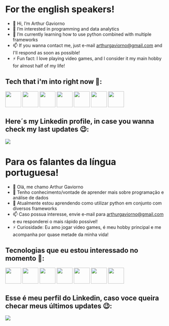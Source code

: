 # **For the english speakers!**

- 👋 Hi, I’m Arthur Gaviorno
- 👀 I’m interested in programming and data analytics
- 🌱 I’m currently learning how to use python combined with multiple frameworks
- 📫 If you wanna contact me, just e-mail arthurgaviorno@gmail.com and I'll respond as soon as possible!
- ⚡ Fun fact: I love playing video games, and I consider it my main hobby for almost half of my life!

## Tech that i'm into right now 🤖:
<div display='inline'> 
    <img width=50 height=50 src="https://cdn.jsdelivr.net/gh/devicons/devicon@latest/icons/python/python-original.svg" />
    <img widht=50 height=50 src="https://cdn.jsdelivr.net/gh/devicons/devicon@latest/icons/django/django-plain.svg" />
    <img widht=50 height=50 src="https://cdn.jsdelivr.net/gh/devicons/devicon@latest/icons/microsoftsqlserver/microsoftsqlserver-original-wordmark.svg" />
    <img widht=50 height=50 src="https://cdn.jsdelivr.net/gh/devicons/devicon@latest/icons/anaconda/anaconda-original.svg" />
    <img widht=50 height=50 src="https://cdn.jsdelivr.net/gh/devicons/devicon@latest/icons/html5/html5-original.svg" />
    <img widht=50 height=50 src="https://cdn.jsdelivr.net/gh/devicons/devicon@latest/icons/css3/css3-original.svg" />
    <img widht=50 height=50 src="https://cdn.jsdelivr.net/gh/devicons/devicon@latest/icons/javascript/javascript-original.svg" />
</div>

## Here´s my Linkedin profile, in case you wanna check my last updates 😉: 
<a href="https://linkedin.com/in/arthurgaviorno"> <img src="https://img.shields.io/badge/linkedin-%230077B5.svg?style=for-the-badge&logo=linkedin&logoColor=white"/> </a>

# **Para os falantes da língua portuguesa!**

- 👋 Olá, me chamo Arthur Gaviorno
- 👀 Tenho conhecimento/vontade de aprender mais sobre programação e análise de dados
- 🌱 Atualmente estou aprendendo como utilizar python em conjunto com diversos frameworks
- 📫 Caso possua interesse, envie e-mail para arthurgaviorno@gmail.com e eu responderei o mais rápido possível!
- ⚡ Curiosidade: Eu amo jogar video games, é meu hobby principal e me acompanha por quase metade da minha vida!

## Tecnologias que eu estou interessado no momento 🤖:
<div display='inline'> 
    <img width=50 height=50 src="https://cdn.jsdelivr.net/gh/devicons/devicon@latest/icons/python/python-original.svg" />
    <img widht=50 height=50 src="https://cdn.jsdelivr.net/gh/devicons/devicon@latest/icons/django/django-plain.svg" />
    <img widht=50 height=50 src="https://cdn.jsdelivr.net/gh/devicons/devicon@latest/icons/microsoftsqlserver/microsoftsqlserver-original-wordmark.svg" />
    <img widht=50 height=50 src="https://cdn.jsdelivr.net/gh/devicons/devicon@latest/icons/anaconda/anaconda-original.svg" />
    <img widht=50 height=50 src="https://cdn.jsdelivr.net/gh/devicons/devicon@latest/icons/html5/html5-original.svg" />
    <img widht=50 height=50 src="https://cdn.jsdelivr.net/gh/devicons/devicon@latest/icons/css3/css3-original.svg" />
    <img widht=50 height=50 src="https://cdn.jsdelivr.net/gh/devicons/devicon@latest/icons/javascript/javascript-original.svg" />
</div>

## Esse é meu perfil do Linkedin, caso voce queira checar meus últimos updates 😉: 
<a href="https://linkedin.com/in/arthurgaviorno"> <img src="https://img.shields.io/badge/linkedin-%230077B5.svg?style=for-the-badge&logo=linkedin&logoColor=white"/> </a>

